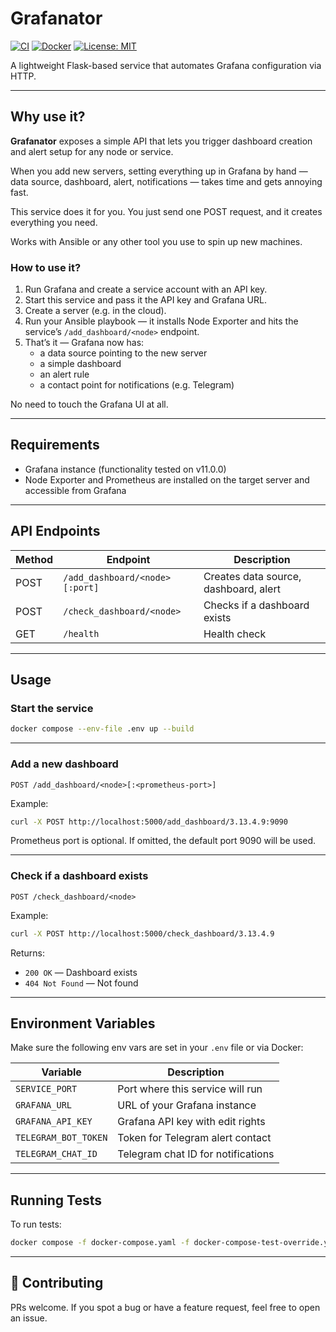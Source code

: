 # Grafanator

[![CI](https://github.com/maximtar/grafanator/actions/workflows/test.yml/badge.svg)](https://github.com/your-org/grafanator/actions) 
[![Docker](https://img.shields.io/badge/docker-ready-blue)](https://www.docker.com/) 
[![License: MIT](https://img.shields.io/badge/License-MIT-yellow.svg)](https://opensource.org/licenses/MIT)

A lightweight Flask-based service that automates Grafana configuration via HTTP.

---

## Why use it?

**Grafanator** exposes a simple API that lets you trigger dashboard creation and alert setup for any node or service.

When you add new servers, setting everything up in Grafana by hand &mdash; data source, dashboard, alert, notifications &mdash; takes time and gets annoying fast. 

This service does it for you. You just send one POST request, and it creates everything you need. 

Works with Ansible or any other tool you use to spin up new machines.

### How to use it?

1. Run Grafana and create a service account with an API key.  
2. Start this service and pass it the API key and Grafana URL.  
3. Create a server (e.g. in the cloud).  
4. Run your Ansible playbook &mdash; it installs Node Exporter and hits the service’s `/add_dashboard/<node>` endpoint.  
5. That’s it &mdash; Grafana now has:
   - a data source pointing to the new server
   - a simple dashboard
   - an alert rule
   - a contact point for notifications (e.g. Telegram)

No need to touch the Grafana UI at all.

---

## Requirements

- Grafana instance (functionality tested on v11.0.0)
- Node Exporter and Prometheus are installed on the target server and accessible from Grafana 

---

## API Endpoints

| Method | Endpoint                       | Description                           |
|--------|--------------------------------|---------------------------------------|
| POST   | `/add_dashboard/<node>[:port]` | Creates data source, dashboard, alert |
| POST   | `/check_dashboard/<node>`      | Checks if a dashboard exists          |
| GET    | `/health`                      | Health check                          |

---

## Usage

### Start the service

```bash
docker compose --env-file .env up --build
```

---

### Add a new dashboard

```http
POST /add_dashboard/<node>[:<prometheus-port>]
```

Example:
```bash
curl -X POST http://localhost:5000/add_dashboard/3.13.4.9:9090
```

Prometheus port is optional. If omitted, the default port 9090 will be used.

---

### Check if a dashboard exists

```http
POST /check_dashboard/<node>
```

Example:
```bash
curl -X POST http://localhost:5000/check_dashboard/3.13.4.9
```

Returns:
- `200 OK` &mdash; Dashboard exists
- `404 Not Found` &mdash; Not found

---

## Environment Variables

Make sure the following env vars are set in your `.env` file or via Docker:

| Variable             | Description                        |
|----------------------|------------------------------------|
| `SERVICE_PORT`       | Port where this service will run   |
| `GRAFANA_URL`        | URL of your Grafana instance       |
| `GRAFANA_API_KEY`    | Grafana API key with edit rights   |
| `TELEGRAM_BOT_TOKEN` | Token for Telegram alert contact   |
| `TELEGRAM_CHAT_ID`   | Telegram chat ID for notifications |

---

## Running Tests

To run tests:
```bash
docker compose -f docker-compose.yaml -f docker-compose-test-override.yaml up --build
```

---

## 🤝 Contributing
PRs welcome. If you spot a bug or have a feature request, feel free to open an issue.
